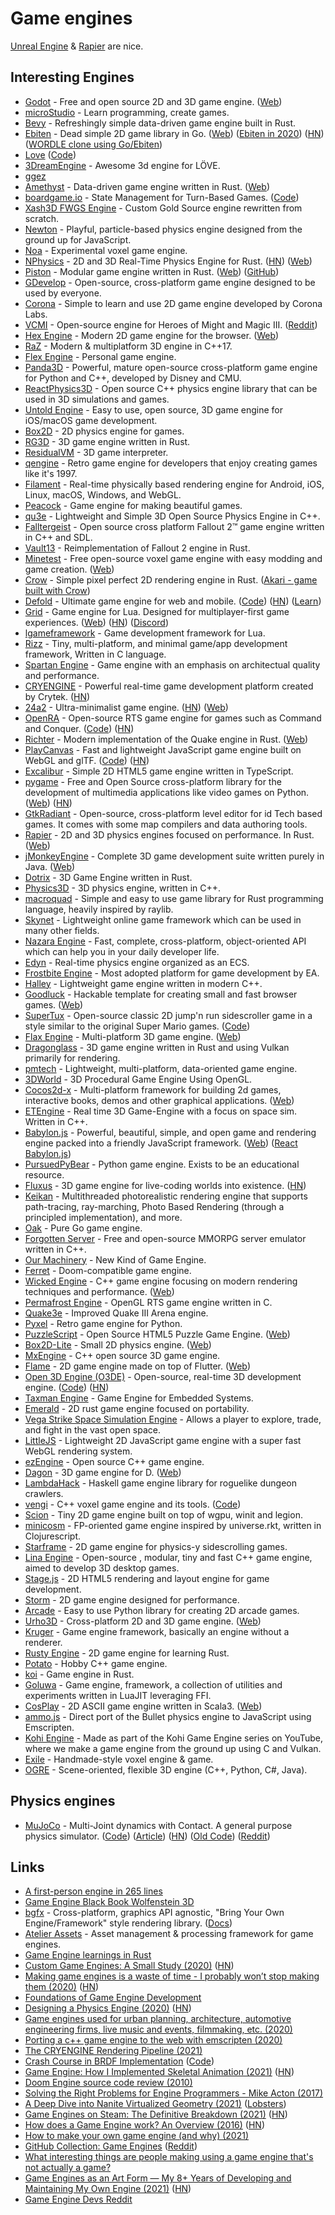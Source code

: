 # Game engines

[Unreal Engine](unreal-engine.md) & [Rapier](https://github.com/dimforge/rapier) are nice.

## Interesting Engines

- [Godot](https://github.com/godotengine/godot) - Free and open source 2D and 3D game engine. ([Web](https://godotengine.org/))
- [microStudio](https://microstudio.dev/) - Learn programming, create games.
- [Bevy](https://github.com/bevyengine/bevy) - Refreshingly simple data-driven game engine built in Rust.
- [Ebiten](https://github.com/hajimehoshi/ebiten) - Dead simple 2D game library in Go. ([Web](https://ebiten.org/)) ([Ebiten in 2020](https://ebiten.org/blog/2020.html)) ([HN](https://news.ycombinator.com/item?id=25429375)) ([WORDLE clone using Go/Ebiten](https://www.youtube.com/watch?v=lZAB5ZEfc1Q))
- [Love](https://love2d.org) ([Code](https://github.com/love2d/love))
- [3DreamEngine](https://github.com/3dreamengine/3DreamEngine) - Awesome 3d engine for LÖVE.
- [ggez](https://github.com/ggez/ggez)
- [Amethyst](https://github.com/amethyst/amethyst) - Data-driven game engine written in Rust. ([Web](https://amethyst.rs/))
- [boardgame.io](https://boardgame.io/) - State Management for Turn-Based Games. ([Code](https://github.com/boardgameio/boardgame.io))
- [Xash3D FWGS Engine](https://github.com/FWGS/xash3d) - Custom Gold Source engine rewritten from scratch.
- [Newton](https://github.com/hunterloftis/newton) - Playful, particle-based physics engine designed from the ground up for JavaScript.
- [Noa](https://github.com/andyhall/noa) - Experimental voxel game engine.
- [NPhysics](https://github.com/rustsim/nphysics) - 2D and 3D Real-Time Physics Engine for Rust. ([HN](https://news.ycombinator.com/item?id=23599318)) ([Web](https://nphysics.org/))
- [Piston](https://github.com/PistonDevelopers/piston) - Modular game engine written in Rust. ([Web](https://www.piston.rs/)) ([GitHub](https://github.com/PistonDevelopers))
- [GDevelop](https://github.com/4ian/GDevelop) - Open-source, cross-platform game engine designed to be used by everyone.
- [Corona](https://github.com/coronalabs/corona) - Simple to learn and use 2D game engine developed by Corona Labs.
- [VCMI](https://github.com/vcmi/vcmi) - Open-source engine for Heroes of Might and Magic III. ([Reddit](https://www.reddit.com/r/programming/comments/i5oyqz/heroes_of_might_and_magic_iii_engine_written_from/))
- [Hex Engine](https://github.com/suchipi/hex-engine) - Modern 2D game engine for the browser. ([Web](https://hex-engine.dev/))
- [RaZ](https://github.com/Razakhel/RaZ) - Modern & multiplatform 3D engine in C++17.
- [Flex Engine](https://github.com/ajweeks/FlexEngine) - Personal game engine.
- [Panda3D](https://github.com/panda3d/panda3d) - Powerful, mature open-source cross-platform game engine for Python and C++, developed by Disney and CMU.
- [ReactPhysics3D](https://github.com/DanielChappuis/reactphysics3d) - Open source C++ physics engine library that can be used in 3D simulations and games.
- [Untold Engine](https://github.com/untoldengine/UntoldEngine) - Easy to use, open source, 3D game engine for iOS/macOS game development.
- [Box2D](https://github.com/erincatto/box2d) - 2D physics engine for games.
- [RG3D](https://github.com/mrDIMAS/rg3d) - 3D game engine written in Rust.
- [ResidualVM](https://github.com/residualvm/residualvm) - 3D game interpreter.
- [qengine](https://github.com/klaussilveira/qengine) - Retro game engine for developers that enjoy creating games like it's 1997.
- [Filament](https://github.com/google/filament) - Real-time physically based rendering engine for Android, iOS, Linux, macOS, Windows, and WebGL.
- [Peacock](https://github.com/maxdeviant/peacock) - Game engine for making beautiful games.
- [qu3e](https://github.com/RandyGaul/qu3e) - Lightweight and Simple 3D Open Source Physics Engine in C++.
- [Falltergeist](https://github.com/falltergeist/falltergeist) - Open source cross platform Fallout 2™ game engine written in C++ and SDL.
- [Vault13](https://github.com/pingw33n/vault13) - Reimplementation of Fallout 2 engine in Rust.
- [Minetest](https://github.com/minetest/minetest) - Free open-source voxel game engine with easy modding and game creation. ([Web](https://www.minetest.net/))
- [Crow](https://github.com/lcnr/crow) - Simple pixel perfect 2D rendering engine in Rust. ([Akari - game built with Crow](https://github.com/lcnr/akari))
- [Defold](https://defold.com/) - Ultimate game engine for web and mobile. ([Code](https://github.com/defold/defold)) ([HN](https://news.ycombinator.com/item?id=23232648)) ([Learn](https://defold.com/learn/))
- [Grid](https://github.com/Planimeter/grid-sdk) - Game engine for Lua. Designed for multiplayer-first game experiences. ([Web](https://www.planimeter.org/grid-sdk/)) ([HN](https://news.ycombinator.com/item?id=23449224)) ([Discord](https://discord.gg/eK27SbG2wG))
- [lgameframework](https://github.com/Planimeter/lgf) - Game development framework for Lua.
- [Rizz](https://github.com/septag/rizz) - Tiny, multi-platform, and minimal game/app development framework, Written in C language.
- [Spartan Engine](https://github.com/PanosK92/SpartanEngine) - Game engine with an emphasis on architectual quality and performance.
- [CRYENGINE](https://github.com/CRYTEK/CRYENGINE/) - Powerful real-time game development platform created by Crytek. ([HN](https://news.ycombinator.com/item?id=23660099))
- [24a2](https://github.com/jamesroutley/24a2) - Ultra-minimalist game engine. ([HN](https://news.ycombinator.com/item?id=23664814)) ([Web](https://24a2.routley.io/))
- [OpenRA](https://www.openra.net/) - Open-source RTS game engine for games such as Command and Conquer. ([Code](https://github.com/OpenRA/OpenRA)) ([HN](https://news.ycombinator.com/item?id=31197091))
- [Richter](https://github.com/cormac-obrien/richter) - Modern implementation of the Quake engine in Rust. ([Web](http://c-obrien.org/richter/))
- [PlayCanvas](https://playcanvas.com/) - Fast and lightweight JavaScript game engine built on WebGL and glTF. ([Code](https://github.com/playcanvas/engine)) ([HN](https://news.ycombinator.com/item?id=24018097))
- [Excalibur](https://github.com/excaliburjs/Excalibur) - Simple 2D HTML5 game engine written in TypeScript.
- [pygame](https://github.com/pygame/pygame) - Free and Open Source cross-platform library for the development of multimedia applications like video games on Python. ([Web](https://www.pygame.org/news)) ([HN](https://news.ycombinator.com/item?id=24930615))
- [GtkRadiant](https://github.com/TTimo/GtkRadiant) - Open-source, cross-platform level editor for id Tech based games. It comes with some map compilers and data authoring tools.
- [Rapier](https://github.com/dimforge/rapier) - 2D and 3D physics engines focused on performance. In Rust. ([Web](https://rapier.rs/))
- [jMonkeyEngine](https://github.com/jMonkeyEngine/jmonkeyengine) - Complete 3D game development suite written purely in Java. ([Web](https://jmonkeyengine.org/))
- [Dotrix](https://github.com/lowenware/dotrix) - 3D Game Engine written in Rust.
- [Physics3D](https://github.com/ThePhysicsGuys/Physics3D) - 3D physics engine, written in C++.
- [macroquad](https://github.com/not-fl3/macroquad) - Simple and easy to use game library for Rust programming language, heavily inspired by raylib.
- [Skynet](https://github.com/cloudwu/skynet) - Lightweight online game framework which can be used in many other fields.
- [Nazara Engine](https://github.com/DigitalPulseSoftware/NazaraEngine) - Fast, complete, cross-platform, object-oriented API which can help you in your daily developer life.
- [Edyn](https://github.com/xissburg/edyn) - Real-time physics engine organized as an ECS.
- [Frostbite Engine](https://www.ea.com/frostbite) - Most adopted platform for game development by EA.
- [Halley](https://github.com/amzeratul/halley) - Lightweight game engine written in modern C++.
- [Goodluck](https://github.com/piesku/goodluck) - Hackable template for creating small and fast browser games. ([Web](https://gdlck.com/))
- [SuperTux](https://www.supertux.org/) - Open-source classic 2D jump'n run sidescroller game in a style similar to the original Super Mario games. ([Code](https://github.com/SuperTux/supertux))
- [Flax Engine](https://github.com/FlaxEngine/FlaxEngine) - Multi-platform 3D game engine. ([Web](https://flaxengine.com/))
- [Dragonglass](https://github.com/matthewjberger/dragonglass) - 3D game engine written in Rust and using Vulkan primarily for rendering.
- [pmtech](https://github.com/polymonster/pmtech) - Lightweight, multi-platform, data-oriented game engine.
- [3DWorld](https://github.com/fegennari/3DWorld) - 3D Procedural Game Engine Using OpenGL.
- [Cocos2d-x](https://github.com/cocos2d/cocos2d-x) - Multi-platform framework for building 2d games, interactive books, demos and other graphical applications. ([Web](https://www.cocos.com/en/))
- [ETEngine](https://github.com/Illation/ETEngine) - Real time 3D Game-Engine with a focus on space sim. Written in C++.
- [Babylon.js](https://github.com/BabylonJS/Babylon.js) - Powerful, beautiful, simple, and open game and rendering engine packed into a friendly JavaScript framework. ([Web](https://www.babylonjs.com/)) ([React Babylon.js](https://github.com/brianzinn/react-babylonjs))
- [PursuedPyBear](https://github.com/ppb/pursuedpybear) - Python game engine. Exists to be an educational resource.
- [Fluxus](http://www.pawfal.org/fluxus/) - 3D game engine for live-coding worlds into existence. ([HN](https://news.ycombinator.com/item?id=26130341))
- [Keikan](https://github.com/slightknack/keikan) - Multithreaded photorealistic rendering engine that supports path-tracing, ray-marching, Photo Based Rendering (through a principled implementation), and more.
- [Oak](https://github.com/oakmound/oak) - Pure Go game engine.
- [Forgotten Server](https://github.com/otland/forgottenserver) - Free and open-source MMORPG server emulator written in C++.
- [Our Machinery](https://ourmachinery.com/) - New Kind of Game Engine.
- [Ferret](https://github.com/Rua/ferret) - Doom-compatible game engine.
- [Wicked Engine](https://github.com/turanszkij/WickedEngine) - C++ game engine focusing on modern rendering techniques and performance. ([Web](https://wickedengine.net/))
- [Permafrost Engine](https://github.com/eduard-permyakov/permafrost-engine) - OpenGL RTS game engine written in C.
- [Quake3e](https://github.com/ec-/Quake3e) - Improved Quake III Arena engine.
- [Pyxel](https://github.com/kitao/pyxel) - Retro game engine for Python.
- [PuzzleScript](https://github.com/increpare/PuzzleScript) - Open Source HTML5 Puzzle Game Engine. ([Web](https://www.puzzlescript.net/))
- [Box2D-Lite](https://github.com/erincatto/box2d-lite) - Small 2D physics engine. ([Web](https://box2d.org/))
- [MxEngine](https://github.com/asc-community/MxEngine) - C++ open source 3D game engine.
- [Flame](https://github.com/flame-engine/flame) - 2D game engine made on top of Flutter. ([Web](https://flame-engine.org/))
- [Open 3D Engine (O3DE)](https://o3de.org/) - Open-source, real-time 3D development engine. ([Code](https://github.com/o3de/o3de)) ([HN](https://news.ycombinator.com/item?id=27751358))
- [Taxman Engine](https://github.com/McDevon/taxman-engine) - Game Engine for Embedded Systems.
- [Emerald](https://github.com/Bombfuse/emerald) - 2D rust game engine focused on portability.
- [Vega Strike Space Simulation Engine](https://github.com/vegastrike/Vega-Strike-Engine-Source) - Allows a player to explore, trade, and fight in the vast open space.
- [LittleJS](https://github.com/KilledByAPixel/LittleJS) - Lightweight 2D JavaScript game engine with a super fast WebGL rendering system.
- [ezEngine](https://github.com/ezEngine/ezEngine) - Open source C++ game engine.
- [Dagon](https://github.com/gecko0307/dagon) - 3D game engine for D. ([Web](https://gecko0307.github.io/dagon/))
- [LambdaHack](https://github.com/LambdaHack/LambdaHack) - Haskell game engine library for roguelike dungeon crawlers.
- [vengi](https://mgerhardy.github.io/engine/) - C++ voxel game engine and its tools. ([Code](https://github.com/mgerhardy/engine))
- [Scion](https://github.com/grzi/scion) - Tiny 2D game engine built on top of wgpu, winit and legion.
- [minicosm](https://github.com/jarcane/minicosm) - FP-oriented game engine inspired by universe.rkt, written in Clojurescript.
- [Starframe](https://github.com/MoleTrooper/starframe) - 2D game engine for physics-y sidescrolling games.
- [Lina Engine](https://github.com/inanevin/LinaEngine) - Open-source , modular, tiny and fast C++ game engine, aimed to develop 3D desktop games.
- [Stage.js](https://github.com/shakiba/stage.js) - 2D HTML5 rendering and layout engine for game development.
- [Storm](https://github.com/mooman219/storm) - 2D game engine designed for performance.
- [Arcade](https://github.com/pythonarcade/arcade) - Easy to use Python library for creating 2D arcade games.
- [Urho3D](https://github.com/urho3d/Urho3D) - Cross-platform 2D and 3D game engine. ([Web](https://urho3d.io/))
- [Kruger](https://github.com/BobbyAnguelov/KRG) - Game engine framework, basically an engine without a renderer.
- [Rusty Engine](https://github.com/CleanCut/rusty_engine) - 2D game engine for learning Rust.
- [Potato](https://github.com/potatoengine/potato) - Hobby C++ game engine.
- [koi](https://github.com/kettle11/koi) - Game engine in Rust.
- [Goluwa](https://github.com/CapsAdmin/goluwa) - Game engine, framework, a collection of utilities and experiments written in LuaJIT leveraging FFI.
- [CosPlay](https://github.com/nivanov/cosplay) - 2D ASCII game engine written in Scala3. ([Web](https://cosplayengine.com/))
- [ammo.js](https://github.com/kripken/ammo.js) - Direct port of the Bullet physics engine to JavaScript using Emscripten.
- [Kohi Engine](https://github.com/travisvroman/kohi) - Made as part of the Kohi Game Engine series on YouTube, where we make a game engine from the ground up using C and Vulkan.
- [Exile](https://github.com/TheNumbat/Exile) - Handmade-style voxel engine & game.
- [OGRE](https://github.com/OGRECave/ogre) - Scene-oriented, flexible 3D engine (C++, Python, C#, Java).

## Physics engines

- [MuJoCo](https://mujoco.org/) - Multi-Joint dynamics with Contact. A general purpose physics simulator. ([Code](https://github.com/deepmind/mujoco)) ([Article](https://deepmind.com/blog/announcements/mujoco)) ([HN](https://news.ycombinator.com/item?id=28906333)) ([Old Code](https://github.com/openai/mujoco-py)) ([Reddit](https://www.reddit.com/r/MachineLearning/comments/qaouds/n_deepmind_acquires_mujoco_makes_it_freely/))

## Links

- [A first-person engine in 265 lines](http://www.playfuljs.com/a-first-person-engine-in-265-lines/)
- [Game Engine Black Book Wolfenstein 3D](http://fabiensanglard.net/gebbwolf3d/)
- [bgfx](https://github.com/bkaradzic/bgfx) - Cross-platform, graphics API agnostic, "Bring Your Own Engine/Framework" style rendering library. ([Docs](https://bkaradzic.github.io/bgfx/index.html))
- [Atelier Assets](https://github.com/amethyst/atelier-assets) - Asset management & processing framework for game engines.
- [Game Engine learnings in Rust](https://github.com/tuzz/game-engine)
- [Custom Game Engines: A Small Study (2020)](https://gist.github.com/raysan5/909dc6cf33ed40223eb0dfe625c0de74) ([HN](https://news.ycombinator.com/item?id=22965078))
- [Making game engines is a waste of time - I probably won’t stop making them (2020)](https://benwiser.com/blog/Making-game-engines-is-a-waste-of-time---I-probably-won%E2%80%99t-stop-making-them.html) ([HN](https://news.ycombinator.com/item?id=23214621))
- [Foundations of Game Engine Development](https://foundationsofgameenginedev.com/)
- [Designing a Physics Engine (2020)](https://blog.winter.dev/2020/designing-a-physics-engine/) ([HN](https://news.ycombinator.com/item?id=24016718))
- [Game engines used for urban planning, architecture, automotive engineering firms, live music and events, filmmaking, etc. (2020)](https://twitter.com/aaronzlewis/status/1291889682788253696)
- [Porting a c++ game engine to the web with emscripten (2020)](https://www.polymonster.co.uk/blog/porting-to-wasm-with-emscripten)
- [The CRYENGINE Rendering Pipeline (2021)](https://www.youtube.com/watch?v=34S3onEr3r8)
- [Crash Course in BRDF Implementation](https://boksajak.github.io/blog/BRDF) ([Code](https://github.com/boksajak/brdf))
- [Game Engine: How I Implemented Skeletal Animation (2021)](https://vladh.net/articles/game-engine-skeletal-animation.html) ([HN](https://news.ycombinator.com/item?id=26659295))
- [Doom Engine source code review (2010)](https://fabiensanglard.net/doomIphone/doomClassicRenderer.php)
- [Solving the Right Problems for Engine Programmers - Mike Acton (2017)](https://www.youtube.com/watch?v=4B00hV3wmMY)
- [A Deep Dive into Nanite Virtualized Geometry (2021)](http://advances.realtimerendering.com/s2021/Karis_Nanite_SIGGRAPH_Advances_2021_final.pdf) ([Lobsters](https://lobste.rs/s/i2vpnd/deep_dive_into_nanite_virtualized))
- [Game Engines on Steam: The Definitive Breakdown (2021)](https://www.gamedeveloper.com/business/game-engines-on-steam-the-definitive-breakdown) ([HN](https://news.ycombinator.com/item?id=28394818))
- [How does a Game Engine work? An Overview (2016)](https://www.haroldserrano.com/blog/how-do-i-build-a-game-engine) ([HN](https://news.ycombinator.com/item?id=29136429))
- [How to make your own game engine (and why) (2021)](https://medium.com/@tglaiel/how-to-make-your-own-game-engine-and-why-ddf0acbc5f3)
- [GitHub Collection: Game Engines](https://github.com/collections/game-engines) ([Reddit](https://www.reddit.com/r/gamedev/comments/qtwae3/githubs_collection_of_opensource_game_engines/))
- [What interesting things are people making using a game engine that's not actually a game?](https://www.reddit.com/r/gamedev/comments/rpk7uh/what_interesting_things_are_people_making_using_a/)
- [Game Engines as an Art Form — My 8+ Years of Developing and Maintaining My Own Engine (2021)](https://medium.com/@hajimehoshi/game-engines-as-an-art-form-f66c835c0a92) ([HN](https://news.ycombinator.com/item?id=29712457))
- [Game Engine Devs Reddit](https://www.reddit.com/r/gameenginedevs/)
